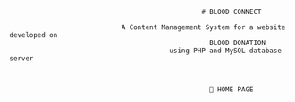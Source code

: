                                                     # BLOOD CONNECT

                                A Content Management System for a website developed on
                                                      BLOOD DONATION
                                            using PHP and MySQL database server

                                                      
                                                      
                                                      	HOME PAGE
                                                      
                                                      
